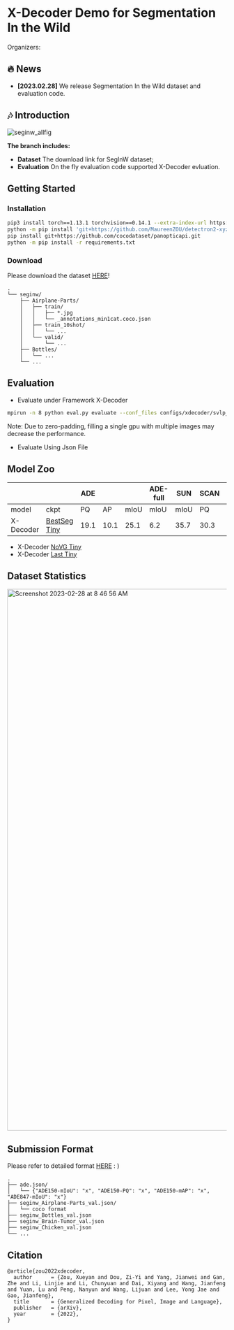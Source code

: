 # X-Decoder Demo for Segmentation In the Wild
Organizers: 

## :fire: News
* **[2023.02.28]** We release Segmentation In the Wild dataset and evaluation code.

## :notes: Introduction
![seginw_allfig](https://user-images.githubusercontent.com/11957155/221871274-a46da377-5c25-4642-80ef-edf150d31418.png)

**The branch includes:** 

* **Dataset** The download link for SegInW dataset;
* **Evaluation** On the fly evaluation code supported X-Decoder evluation.

## Getting Started

### Installation
```sh
pip3 install torch==1.13.1 torchvision==0.14.1 --extra-index-url https://download.pytorch.org/whl/cu113
python -m pip install 'git+https://github.com/MaureenZOU/detectron2-xyz.git'
pip install git+https://github.com/cocodataset/panopticapi.git
python -m pip install -r requirements.txt
```

### Download
Please download the dataset [HERE](https://projects4jw.blob.core.windows.net/x-decoder/release/seginw.zip)!

```
.
└── seginw/
    ├── Airplane-Parts/
    │   ├── train/
    │   │   ├── *.jpg
    │   │   └── _annotations_min1cat.coco.json
    │   ├── train_10shot/
    │   │   └── ...
    │   └── valid/
    │       └── ...
    ├── Bottles/
    │   └── ...
    └── ...
```

## Evaluation

* Evaluate under Framework X-Decoder
```sh
mpirun -n 8 python eval.py evaluate --conf_files configs/xdecoder/svlp_focalt_lang.yaml  --overrides WEIGHT /pth/to/ckpt
```
Note: Due to zero-padding, filling a single gpu with multiple images may decrease the performance.

* Evaluate Using Json File



## Model Zoo
|           |         | ADE  |      |      | ADE-full | SUN  | SCAN |      | SCAN40 | Cityscape |      |      | BDD  |      |
|-----------|---------|------|------|------|----------|------|------|------|--------|-----------|------|------|------|------|
| model     | ckpt    | PQ   | AP   | mIoU | mIoU     | mIoU | PQ   | mIoU | mIoU   | PQ        | mAP  | mIoU | PQ   | mIoU |
| X-Decoder | [BestSeg Tiny](https://projects4jw.blob.core.windows.net/x-decoder/release/xdecoder_focalt_best_openseg.pt) | 19.1 | 10.1 | 25.1 | 6.2      | 35.7 | 30.3 | 38.4 | 22.4   | 37.7      | 18.5 | 50.2 | 16.9 | 47.6 |
<!---
| X-Decoder | [Last Tiny](https://projects4jw.blob.core.windows.net/x-decoder/release/xdecoder_focalt_last.pt) |  |  |  |       |  |  |  |    |       |  |  |  |  |
| X-Decoder | [NoVG Tiny](https://projects4jw.blob.core.windows.net/x-decoder/release/xdecoder_focalt_last_novg.pt) |  |  |  |       |  |  |  |    |       |  |  |  | |
-->

* X-Decoder [NoVG Tiny](https://projects4jw.blob.core.windows.net/x-decoder/release/xdecoder_focalt_last_novg.pt)
* X-Decoder [Last Tiny](https://projects4jw.blob.core.windows.net/x-decoder/release/xdecoder_focalt_last.pt)


## Dataset Statistics
<img width="1240" alt="Screenshot 2023-02-28 at 8 46 56 AM" src="https://user-images.githubusercontent.com/11957155/221888498-f0e332ae-516f-405b-b3ee-faea5db5dc57.png">

## Submission Format
Please refer to detailed format [HERE](https://github.com/microsoft/X-Decoder/blob/seginw/eval_with_json/submission.zip) : )

```
.
├── ade.json/
│   └── {"ADE150-mIoU": "x", "ADE150-PQ": "x", "ADE150-mAP": "x", "ADE847-mIoU": "x"} 
├── seginw_Airplane-Parts_val.json/
│   └── coco format
├── seginw_Bottles_val.json
├── seginw_Brain-Tumor_val.json
├── seginw_Chicken_val.json
└── ...
```


## Citation
```
@article{zou2022xdecoder,
  author      = {Zou, Xueyan and Dou, Zi-Yi and Yang, Jianwei and Gan, Zhe and Li, Linjie and Li, Chunyuan and Dai, Xiyang and Wang, Jianfeng and Yuan, Lu and Peng, Nanyun and Wang, Lijuan and Lee, Yong Jae and Gao, Jianfeng},
  title       = {Generalized Decoding for Pixel, Image and Language},
  publisher   = {arXiv},
  year        = {2022},
}
```
